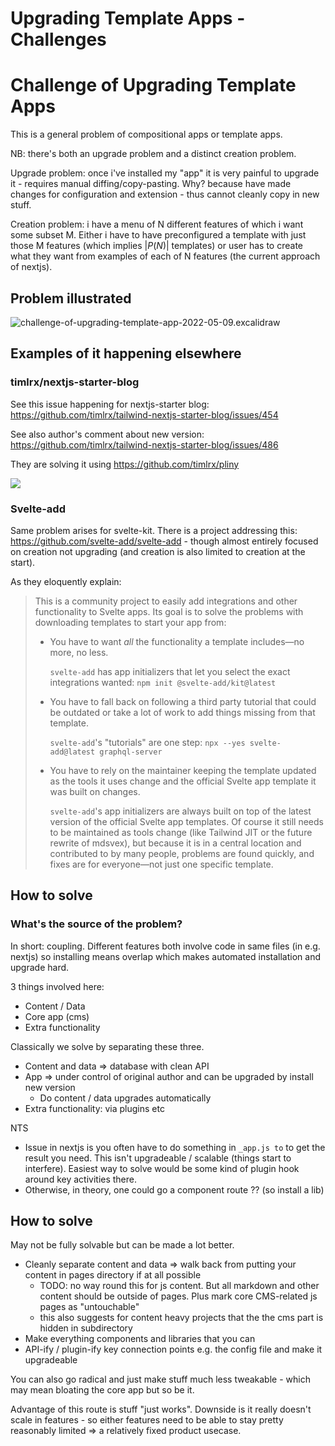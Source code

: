 # Upgrading Template Apps - Challenges

# Challenge of Upgrading Template Apps

This is a general problem of compositional apps or template apps.

NB: there's both an upgrade problem and a distinct creation problem.

Upgrade problem: once i've installed my "app" it is very painful to upgrade it - requires manual diffing/copy-pasting. Why? because have made changes for configuration and extension - thus cannot cleanly copy in new stuff.

Creation problem: i have a menu of N different features of which i want some subset M. Either i have to have preconfigured a template with just those M features (which implies $|P(N)|$ templates) or user has to create what they want from examples of each of N features (the current approach of nextjs).

## Problem illustrated

![challenge-of-upgrading-template-app-2022-05-09.excalidraw](../Excalidraw/challenge-of-upgrading-template-app-2022-05-09.excalidraw.svg)

## Examples of it happening elsewhere

### timlrx/nextjs-starter-blog

See this issue happening for nextjs-starter blog: https://github.com/timlrx/tailwind-nextjs-starter-blog/issues/454

See also author's comment about new version: https://github.com/timlrx/tailwind-nextjs-starter-blog/issues/486

They are solving it using https://github.com/timlrx/pliny

![](../assets/Pasted%20image%2020220622113830.png)

### Svelte-add

Same problem arises for svelte-kit. There is a project addressing this: https://github.com/svelte-add/svelte-add - though almost entirely focused on creation not upgrading (and creation is also limited to creation at the start).

As they eloquently explain:

> This is a community project to easily add integrations and other functionality to Svelte apps. Its goal is to solve the problems with downloading templates to start your app from:
> 
> -   You have to want _all_ the functionality a template includes—no more, no less.
>     
>     `svelte-add` has app initializers that let you select the exact integrations wanted: `npm init @svelte-add/kit@latest`
>     
> -   You have to fall back on following a third party tutorial that could be outdated or take a lot of work to add things missing from that template.
>     
>     `svelte-add`'s "tutorials" are one step: `npx --yes svelte-add@latest graphql-server`
>     
> -   You have to rely on the maintainer keeping the template updated as the tools it uses change and the official Svelte app template it was built on changes.
>     
>     `svelte-add`'s app initializers are always built on top of the latest version of the official Svelte app templates. Of course it still needs to be maintained as tools change (like Tailwind JIT or the future rewrite of mdsvex), but because it is in a central location and contributed to by many people, problems are found quickly, and fixes are for everyone—not just one specific template.
> 


## How to solve

### What's the source of the problem?

In short: coupling. Different features both involve code in same files (in e.g. nextjs) so installing means overlap which makes automated installation and upgrade hard.

3 things involved here:

- Content / Data
- Core app (cms)
- Extra functionality

Classically we solve by separating these three.

- Content and data => database with clean API
- App => under control of original author and can be upgraded by install new version
  - Do content / data upgrades automatically
- Extra functionality: via plugins etc

NTS

- Issue in nextjs is you often have to do something in `_app.js to` to get the result you need. This isn't upgradeable / scalable (things start to interfere). Easiest way to solve would be some kind of plugin hook around key activities there.
- Otherwise, in theory, one could go a component route ?? (so install a lib)

## How to solve

May not be fully solvable but can be made a lot better.

- Cleanly separate content and data => walk back from putting your content in pages directory if at all possible
  - TODO: no way round this for js content. But all markdown and other content should be outside of pages. Plus mark core CMS-related js pages as "untouchable"
  - this also suggests for content heavy projects that the the cms part is hidden in subdirectory
- Make everything components and libraries that you can
- API-ify / plugin-ify key connection points e.g. the config file and make it upgradeable

You can also go radical and just make stuff much less tweakable - which may mean bloating the core app but so be it.

Advantage of this route is stuff "just works". Downside is it really doesn't scale in features - so either features need to be able to stay pretty reasonably limited => a relatively fixed product usecase.
